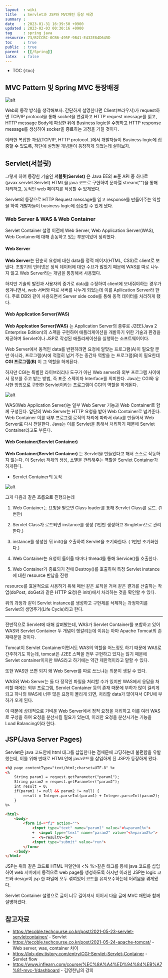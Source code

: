```yaml
---
layout  : wiki
title   : Servlet과 JSP와 MVC패턴 등장 배경
summary : 
date    : 2023-01-31 16:39:50 +0900
updated : 2023-02-03 00:30:16 +0900
tag     : spring java
resource: 73/B2CCBC-0CB6-495F-9B41-E432E84D645D
toc     : true
public  : true
parent  : [[/Spring]]
latex   : false
---
```

* TOC
{:toc}

## MVC Pattern 및 Spring MVC 등장배경

![alt](https://developer.mozilla.org/ko/docs/Learn/Getting_started_with_the_web/How_the_Web_works/client-server.jpg)

Web의 동작 방식을 생각해보자. 간단하게 설명한다면 Client(브라우저)가 request하면 TCP/IP protocol을 통해 socket을 연결하고 HTTP request message를 읽고, HTTP message Body에 파싱한 뒤에
Business logic을 수행하고 HTTP response message를 생성하여 socker을 종료하는 과정을 거칠 것이다. 

이러한 복잡한 과정(TCP/IP, HTTP protocol..)에서 개발자들이 Business logic에 집중할 수 있도록, 하단에 설명될 개념들이 등장하게 되었는데 살펴보자.

## Servlet(서블릿)

그렇게 하여 등장한 기술인 **서블릿(Servlet)** 은 Java EE의 표준 API 중 하나로(javax.servlet.Servlet) 
HTML을 java 코드로 구현하여 문자열 stream("")을 통해 처리하고, 동적인 web 페이지를 작성할 수 있게됐다.

Servlet의 등장으로 HTTP Request message를 읽고 response를 만들어주는 역할을 하여 개발자들이 business logic에 집중할 수 있게 됐다.

### Web Server & WAS & Web Container

Servlet Container 설명 이전에 Web Server, Web Application Server(WAS), Web Container에 대해 혼동하고 있는 부분이있어 정리했다.

#### Web Server

**Web Server**는 단순히 요청에 대한 data를 정적 페이지(HTML, CSS)로 client로 보낸다. 초창기의 인터넷은 정적 데이터에 대한 수요가 많았기 때문에
WAS를 따로 나누지 않고 Web Server라는 개념을 통칭해서 사용했다.

하지만 기술의 발전과 사용자의 증가로 data를 수정하여 client에 보내줘야하는 경우가 생겨나면서, web 서버와 따로 서버를 나누게 되었는데
이를 Apllication Server라 한다. 주로 DB와 같이 사용되면서 Server side code를 통해 동적 데이터를 처리하게 됐다.

#### Web Application Server(WAS)

**Web Applcation Server(WAS)** 는 Application Server의 종류로 J2EE(Java 2 Enterprise Edition)의 스펙을 구현하여 
애플리케이션을 개발하기 위한 기술과 환경을 제공하며 Servlet이나 JSP로 작성된 애플리케이션을 실행하는 소프트웨어이다.

Web Server에서 동적인 data를 반환하려면 요청에 알맞는 프로그램(A)이 필요할 뿐만 아니라, 프로그램(A)에 적절히 넘겨 주는 중간자 역할을 
는 프로그램(B)이 필요한데 **CGI 프로그램(B)** 이 그 역할을 하게된다. 

하지만 CGI는 특별한 라이브러리나 도구가 아닌 Web server와 외부 프로그램 사이에서 정보를 주고 받는 방법, 즉 표준 스펙이자 Interface를 의미한다.
Java는 CGI와 유사한 방법으로 구현한 Servlet이라는 프로그램이 CGI의 역할을 하게된다.

![alt](https://img1.daumcdn.net/thumb/R1280x0/?scode=mtistory2&fname=https%3A%2F%2Fblog.kakaocdn.net%2Fdn%2Fc1SJFH%2Fbtq2lpKGwSt%2F1xJiKtDckbXpeJOJSFaLMK%2Fimg.png)

WAS(Web Application Server)는 일부 Web Server 기능과 Web Container로 함께 구성된다. 앞단의 Web Server는 
HTTP 요청을 받아 Web Container로 넘겨준다. Web Container 이를 내부 프로그램 로직의 처리에 따라서 data를 만들어서
Web Server로 다시 전달한다. Java는 이를 Servlet을 통해서 처리하기 때문에 Servlet Container라고도 부른다.


#### Web Container(Servlet Container)

**Web Container(Servlet Container)** 는 Servlet을 만들었다고 해서 스스로 작동하지 않는다. 이 Servlet 객체의 생성, 소멸을 관리해주는 역할을 
Servlet Container가 하게된다.

- Servlet Container의 동작

![alt](https://img1.daumcdn.net/thumb/R1280x0/?scode=mtistory2&fname=https%3A%2F%2Fblog.kakaocdn.net%2Fdn%2Fl4kFd%2Fbtq2kst8KtB%2FXklp332Q59q7Eb1gsTKBa1%2Fimg.png)

크게 다음과 같은 흐름으로 진행되는데

1) Web Container는 요청을 받으면 Class loader를 통해 Servlet Class를 로드. (1번만)

2) Servlet Class가 로드되면 instance를 생성 (1번만 생성하고 Singleton으로 관리한다.)

3) instance를 생성한 뒤 init()을 호출하여 Servlet을 초기화한다. ( 1번만 초기화한다.)

4) Web Container는 요청이 들어올 때마다 thread를 통해 Service()를 호출한다.

5) Web Container가 종료되기 전에 Destroy()를 호출하여 특정 Servlet instance에 대한 resource 반납을 진행
 
resource를 효율적으로 사용하기 위해 매번 같은 로직을 거쳐 같은 결과를 산출하는 작업(doPost, doGet과 같은 HTTP 요청)은
init()에서 처리하는 것을 확인할 수 있다.

위의 과정과 같이 Servlet instance를 생성하고 구현체를 삭제하는 과정까지를 Servlet의 생명주기(Life Cycle)라고 한다.

---

전반적으로 Servlet에 대해 살펴봤는데, WAS가 Servlet Container를 포함하고 있어 WAS와 Servlet Container 두 개념이 헷갈리는데 이유는 아마 Apache Tomcat의 존재때문일 
것이다. 

Tomcat이 Servlet Container이면서도 WAS의 역할을 어느정도 하기 때문에 WAS로 간주하기도 하는데,
tomcat은 J2EE 스펙을 전부 구현하고 있지는 않기 때문에 Servlet container이지만 WAS라고 하기에는 약간 제한적이라고 말할 수 있다.

또한 WAS만 쓰면 되지 왜 Web Server를 따로 쓰느냐는 의문이 생길 수 있다. 

WAS와 Web Server는 둘 다 정적인 파일을 처리할 수가 있지만 WAS에서 응답을 처리할 때에는 외부 프로그램, Servlet Container 등의 존재 때문에 
부하가 많이 걸리게 되고 하나의 WAS에 너무 많은 요청이 몰리게 되면, 처리할 data가 많아져서 CPU에 부하가 오게 된다.

이 때문에 상대적으로 가벼운 Web Server에서
정적 요청을 처리하고 이를 여러 WAS로 구성을 하여 요청을 분산시킬 필요가 있는데, 이러한 요청을 분산시키는 기능을 Load Balancing이라 한다.

## JSP(Java Server Pages)

Servlet은 java 코드안에 html 태그를 삽입한다는 점때문에 코딩하는데 불편함을 유발했는데, 이를 위해 반대로 HTML안에 java코드를
삽입하게 된 JSP가 등장하게 됐다.

```html
<%@ page contentType="text/html;charset=UTF-8" %>
<% 
    String param1 = request.getParameter("param1");
    String param2 = request.getParameter("param2");
    int result = 0;
    if(param1 != null && param2 != null) {
        result = Integer.parseInt(param1) + Integer.parseInt(param2);
    }
%>

<html>
    <body>
        <form id=="f1" action="">
            <input type="text" name="param1" value="<%=param1%>">
            +  <input type="text" name="param2" value="<%=param2%>">
            =  <%=result%><br>
            <input type="submit" value="run">
        </form>
    </body>
</html>
```

JSP는 위와 같은 코드로 HTML 파일안에 <% %>같은 태그를 통해 java 코드를 삽입하여 web 서버에서 동적으로 web page를 생성하도록 
하지만 이러한 JSP는 logic 코드와 design이 jsp 한 파일에 모두 섞여있어 코드를 유지보수하는데 어려움을 겪게됐다.

Servlet Container 설명으로 글이 너무 길어져서 이어서 다음 글에 MVC 패턴과 함께 설명하겠다.

## 참고자료

- https://tecoble.techcourse.co.kr/post/2021-05-23-servlet-servletcontainer/ - Servlet
- https://tecoble.techcourse.co.kr/post/2021-05-24-apache-tomcat/ - Web server, was, container 차이
- https://lob-dev.tistory.com/entry/CGI-Servlet-Servlet-Container - Servlet flow
- https://www.inflearn.com/course/%EC%8A%A4%ED%94%84%EB%A7%81-mvc-1/dashboard - 김영한님의 강의